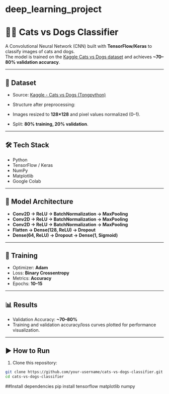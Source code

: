 # deep_learning_project

# 🐶🐱 Cats vs Dogs Classifier

A Convolutional Neural Network (CNN) built with **TensorFlow/Keras** to classify images of cats and dogs.  
The model is trained on the [Kaggle Cats vs Dogs dataset](https://www.kaggle.com/datasets/tongpython/cat-and-dog) and achieves **~70–80% validation accuracy**.

---

## 📂 Dataset
- Source: [Kaggle - Cats vs Dogs (Tongpython)](https://www.kaggle.com/datasets/tongpython/cat-and-dog)  
- Structure after preprocessing:  

- Images resized to **128×128** and pixel values normalized (0–1).  
- Split: **80% training, 20% validation**.

---

## 🛠️ Tech Stack
- Python  
- TensorFlow / Keras  
- NumPy  
- Matplotlib  
- Google Colab  

---

## 🧠 Model Architecture
- **Conv2D → ReLU → BatchNormalization → MaxPooling**  
- **Conv2D → ReLU → BatchNormalization → MaxPooling**  
- **Conv2D → ReLU → BatchNormalization → MaxPooling**  
- **Flatten → Dense(128, ReLU) → Dropout**  
- **Dense(64, ReLU) → Dropout → Dense(1, Sigmoid)**  

---

## 🚀 Training
- Optimizer: **Adam**  
- Loss: **Binary Crossentropy**  
- Metrics: **Accuracy**  
- Epochs: **10–15**  

---

## 📊 Results
- Validation Accuracy: **~70–80%**  
- Training and validation accuracy/loss curves plotted for performance visualization.  

---

## ▶️ How to Run
1. Clone this repository:  
 ```bash
 git clone https://github.com/your-username/cats-vs-dogs-classifier.git
 cd cats-vs-dogs-classifier
```
##Install dependencies
pip install tensorflow matplotlib numpy

